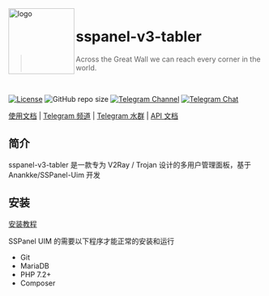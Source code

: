 <img src="https://cdn.jsdelivr.net/npm/skx@0.1.3/img/uim-logo-round.png" alt="logo" width="130" height="130" align="left" />

<h1>sspanel-v3-tabler</h1>

> Across the Great Wall we can reach every corner in the world.

<br/>

[![License](https://img.shields.io/github/license/Anankke/SSPanel-Uim?style=flat-square)](https://github.com/Anankke/SSPanel-Uim/blob/dev/LICENSE)
![GitHub repo size](https://img.shields.io/github/repo-size/anankke/sspanel-uim?style=flat-square&color=328657)
[![Telegram Channel](https://img.shields.io/badge/news-t.me%2Fsspanel_uim-0d86d7?style=flat-square)](https://t.me/+XBXHBRdXVLQ4OGJh)
[![Telegram Chat](https://img.shields.io/badge/chat-t.me%2Fssunion-0d86d7?style=flat-square)](https://t.me/+zkFqGavJrjNjZTBh)

[使用文档](https://wiki.sspanel.org) | [Telegram 频道](https://t.me/+XBXHBRdXVLQ4OGJh) | [Telegram 水群](https://t.me/+zkFqGavJrjNjZTBh) | [API 文档](https://marcosteam.gitbook.io/sspanel-api/)

## 简介

sspanel-v3-tabler 是一款专为 V2Ray / Trojan 设计的多用户管理面板，基于 Anankke/SSPanel-Uim 开发

## 安装

[安装教程](https://github.com/iamsaltedfish/sspanel-v3-tabler/blob/new-feat/install-using-lnmp-new-feat.md)

SSPanel UIM 的需要以下程序才能正常的安装和运行

- Git
- MariaDB
- PHP 7.2+
- Composer
